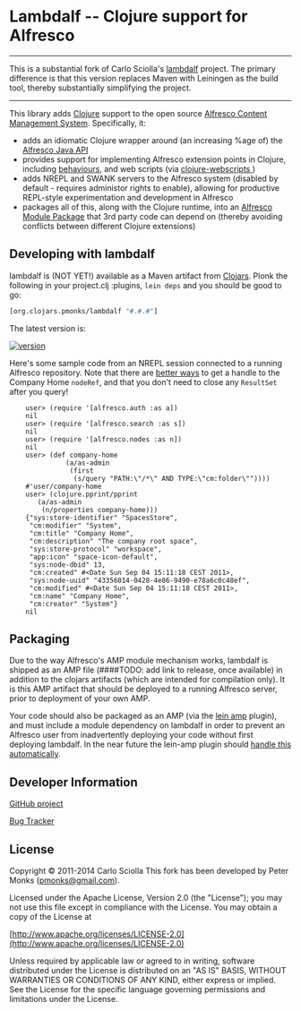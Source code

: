 
# Lambdalf -- Clojure support for Alfresco

----

This is a substantial fork of Carlo Sciolla's [lambdalf](http://github.com/skuro/lambdalf) project.  The primary difference
is that this version replaces Maven with Leiningen as the build tool, thereby substantially simplifying the project.

----

This library adds [Clojure](http://www.clojure.org/) support to the open source
[Alfresco Content Management System](http://www.alfresco.com/). Specifically, it:

 * adds an idiomatic Clojure wrapper around (an increasing %age of) the [Alfresco Java API](http://wiki.alfresco.com/wiki/Java_Foundation_API)
 * provides support for implementing Alfresco extension points in Clojure, including
   [behaviours](https://github.com/pmonks/lambdalf/blob/master/src/clojure/alfresco/behave.clj), and
   web scripts (via [clojure-webscripts ](https://github.com/skuro/spring-webscripts-addon-clojure))
 * adds NREPL and SWANK servers to the Alfresco system (disabled by default - requires administor rights to enable), allowing for
   productive REPL-style experimentation and development in Alfresco
 * packages all of this, along with the Clojure runtime, into an [Alfresco Module Package](http://wiki.alfresco.com/wiki/AMP_Files)
   that 3rd party code can depend on (thereby avoiding conflicts between different Clojure extensions)

## Developing with lambdalf

lambdalf is (NOT YET!) available as a Maven artifact from [Clojars](https://clojars.org/org.clojars.pmonks/lambdalf).
Plonk the following in your project.clj :plugins, `lein deps` and you should be good to go:

```clojure
[org.clojars.pmonks/lambdalf "#.#.#"]
```

The latest version is:

[![version](https://clojars.org/org.clojars.pmonks/lambdalf/latest-version.svg)](https://clojars.org/org.clojars.pmonks/lambdalf)

Here's some sample code from an NREPL session connected to a running Alfresco repository. Note that there are
[better ways](https://github.com/pmonks/lambdalf/blob/master/src/clojure/alfresco/nodes.clj#L65) to get a handle to the Company
Home `nodeRef`, and that you don't need to close any `ResultSet` after you query!

```
    user> (require '[alfresco.auth :as a])
    nil
    user> (require '[alfresco.search :as s])
    nil
    user> (require '[alfresco.nodes :as n])
    nil
    user> (def company-home
              (a/as-admin
               (first
                (s/query "PATH:\"/*\" AND TYPE:\"cm:folder\""))))
    #'user/company-home
    user> (clojure.pprint/pprint
       (a/as-admin
        (n/properties company-home)))
    {"sys:store-identifier" "SpacesStore",
     "cm:modifier" "System",
     "cm:title" "Company Home",
     "cm:description" "The company root space",
     "sys:store-protocol" "workspace",
     "app:icon" "space-icon-default",
     "sys:node-dbid" 13,
     "cm:created" #<Date Sun Sep 04 15:11:18 CEST 2011>,
     "sys:node-uuid" "43356014-0428-4e86-9490-e78a6c0c48ef",
     "cm:modified" #<Date Sun Sep 04 15:11:18 CEST 2011>,
     "cm:name" "Company Home",
     "cm:creator" "System"}
    nil
```

## Packaging
Due to the way Alfresco's AMP module mechanism works, lambdalf is shipped as an AMP file (####TODO: add link to release,
once available) in addition to the clojars artifacts (which are intended for compilation only).  It is this AMP artifact that
should be deployed to a running Alfresco server, prior to deployment of your own AMP.

Your code should also be packaged as an AMP (via the [lein amp](https://github.com/pmonks/lein-amp) plugin), and must include
a module dependency on lambdalf in order to prevent an Alfresco user from inadvertently deploying your code without first deploying
lambdalf. In the near future the lein-amp plugin should [handle this automatically](https://github.com/pmonks/lein-amp/issues/2).

## Developer Information

[GitHub project](https://github.com/pmonks/lambdalf)

[Bug Tracker](https://github.com/pmonks/lambdalf/issues)

## License

Copyright © 2011-2014 Carlo Sciolla
This fork has been developed by Peter Monks (pmonks@gmail.com).

Licensed under the Apache License, Version 2.0 (the "License");
you may not use this file except in compliance with the License.
You may obtain a copy of the License at

   [http://www.apache.org/licenses/LICENSE-2.0](http://www.apache.org/licenses/LICENSE-2.0)

Unless required by applicable law or agreed to in writing, software
distributed under the License is distributed on an "AS IS" BASIS,
WITHOUT WARRANTIES OR CONDITIONS OF ANY KIND, either express or implied.
See the License for the specific language governing permissions and
limitations under the License.
